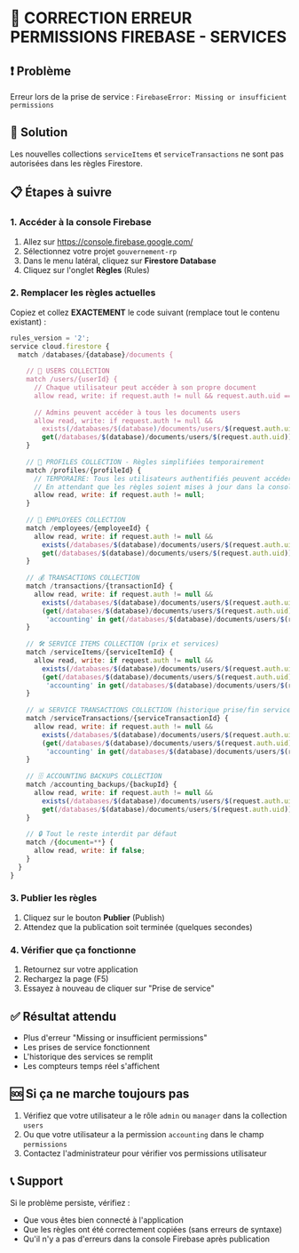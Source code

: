 # 🔧 CORRECTION ERREUR PERMISSIONS FIREBASE - SERVICES

## ❗ Problème
Erreur lors de la prise de service : `FirebaseError: Missing or insufficient permissions`

## 🎯 Solution
Les nouvelles collections `serviceItems` et `serviceTransactions` ne sont pas autorisées dans les règles Firestore.

## 📋 Étapes à suivre

### 1. Accéder à la console Firebase
1. Allez sur https://console.firebase.google.com/
2. Sélectionnez votre projet `gouvernement-rp`
3. Dans le menu latéral, cliquez sur **Firestore Database**
4. Cliquez sur l'onglet **Règles** (Rules)

### 2. Remplacer les règles actuelles
Copiez et collez **EXACTEMENT** le code suivant (remplace tout le contenu existant) :

```javascript
rules_version = '2';
service cloud.firestore {
  match /databases/{database}/documents {
    
    // 👤 USERS COLLECTION
    match /users/{userId} {
      // Chaque utilisateur peut accéder à son propre document
      allow read, write: if request.auth != null && request.auth.uid == userId;
      
      // Admins peuvent accéder à tous les documents users
      allow read, write: if request.auth != null && 
        exists(/databases/$(database)/documents/users/$(request.auth.uid)) &&
        get(/databases/$(database)/documents/users/$(request.auth.uid)).data.role == 'admin';
    }
    
    // 📝 PROFILES COLLECTION - Règles simplifiées temporairement
    match /profiles/{profileId} {
      // TEMPORAIRE: Tous les utilisateurs authentifiés peuvent accéder aux profils
      // En attendant que les règles soient mises à jour dans la console Firebase
      allow read, write: if request.auth != null;
    }
    
    // 💼 EMPLOYEES COLLECTION
    match /employees/{employeeId} {
      allow read, write: if request.auth != null && 
        exists(/databases/$(database)/documents/users/$(request.auth.uid)) &&
        get(/databases/$(database)/documents/users/$(request.auth.uid)).data.role in ['admin', 'manager'];
    }
    
    // 💰 TRANSACTIONS COLLECTION
    match /transactions/{transactionId} {
      allow read, write: if request.auth != null && 
        exists(/databases/$(database)/documents/users/$(request.auth.uid)) &&
        (get(/databases/$(database)/documents/users/$(request.auth.uid)).data.role in ['admin', 'manager'] ||
         'accounting' in get(/databases/$(database)/documents/users/$(request.auth.uid)).data.permissions);
    }
    
    // 🛠️ SERVICE ITEMS COLLECTION (prix et services)
    match /serviceItems/{serviceItemId} {
      allow read, write: if request.auth != null && 
        exists(/databases/$(database)/documents/users/$(request.auth.uid)) &&
        (get(/databases/$(database)/documents/users/$(request.auth.uid)).data.role in ['admin', 'manager'] ||
         'accounting' in get(/databases/$(database)/documents/users/$(request.auth.uid)).data.permissions);
    }
    
    // 📊 SERVICE TRANSACTIONS COLLECTION (historique prise/fin service, ventes)
    match /serviceTransactions/{serviceTransactionId} {
      allow read, write: if request.auth != null && 
        exists(/databases/$(database)/documents/users/$(request.auth.uid)) &&
        (get(/databases/$(database)/documents/users/$(request.auth.uid)).data.role in ['admin', 'manager'] ||
         'accounting' in get(/databases/$(database)/documents/users/$(request.auth.uid)).data.permissions);
    }
    
    // 🗄️ ACCOUNTING BACKUPS COLLECTION
    match /accounting_backups/{backupId} {
      allow read, write: if request.auth != null && 
        exists(/databases/$(database)/documents/users/$(request.auth.uid)) &&
        get(/databases/$(database)/documents/users/$(request.auth.uid)).data.role == 'admin';
    }
    
    // 🔒 Tout le reste interdit par défaut
    match /{document=**} {
      allow read, write: if false;
    }
  }
}
```

### 3. Publier les règles
1. Cliquez sur le bouton **Publier** (Publish)
2. Attendez que la publication soit terminée (quelques secondes)

### 4. Vérifier que ça fonctionne
1. Retournez sur votre application
2. Rechargez la page (F5)
3. Essayez à nouveau de cliquer sur "Prise de service"

## ✅ Résultat attendu
- Plus d'erreur "Missing or insufficient permissions"
- Les prises de service fonctionnent
- L'historique des services se remplit
- Les compteurs temps réel s'affichent

## 🆘 Si ça ne marche toujours pas
1. Vérifiez que votre utilisateur a le rôle `admin` ou `manager` dans la collection `users`
2. Ou que votre utilisateur a la permission `accounting` dans le champ `permissions`
3. Contactez l'administrateur pour vérifier vos permissions utilisateur

## 📞 Support
Si le problème persiste, vérifiez :
- Que vous êtes bien connecté à l'application
- Que les règles ont été correctement copiées (sans erreurs de syntaxe)
- Qu'il n'y a pas d'erreurs dans la console Firebase après publication 